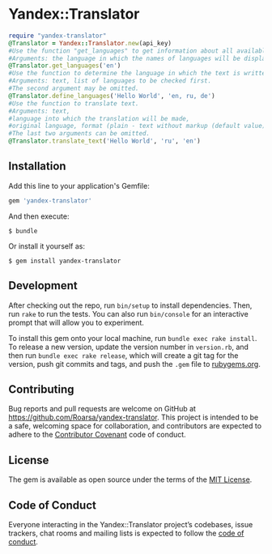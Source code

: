# Yandex::Translator

```ruby
require "yandex-translator"
@Translator = Yandex::Translator.new(api_key)
#Use the function "get_languages" to get information about all available languages. 
#Arguments: the language in which the names of languages will be displayed.
@Translator.get_languages('en')
#Use the function to determine the language in which the text is written. 
#Arguments: text, list of languages to be checked first. 
#The second argument may be omitted.
@Translator.define_languages('Hello World', 'en, ru, de')
#Use the function to translate text. 
#Arguments: text, 
#language into which the translation will be made, 
#original language, format (plain - text without markup (default value); html - text in HTML format). 
#The last two arguments can be omitted.
@Translator.translate_text('Hello World', 'ru', 'en')
```

## Installation

Add this line to your application's Gemfile:

```ruby
gem 'yandex-translator'
```

And then execute:

    $ bundle

Or install it yourself as:

    $ gem install yandex-translator


## Development

After checking out the repo, run `bin/setup` to install dependencies. Then, run `rake` to run the tests. You can also run `bin/console` for an interactive prompt that will allow you to experiment.

To install this gem onto your local machine, run `bundle exec rake install`. To release a new version, update the version number in `version.rb`, and then run `bundle exec rake release`, which will create a git tag for the version, push git commits and tags, and push the `.gem` file to [rubygems.org](https://rubygems.org).

## Contributing

Bug reports and pull requests are welcome on GitHub at https://github.com/Roarsa/yandex-translator. This project is intended to be a safe, welcoming space for collaboration, and contributors are expected to adhere to the [Contributor Covenant](http://contributor-covenant.org) code of conduct.

## License

The gem is available as open source under the terms of the [MIT License](https://opensource.org/licenses/MIT).

## Code of Conduct

Everyone interacting in the Yandex::Translator project’s codebases, issue trackers, chat rooms and mailing lists is expected to follow the [code of conduct](https://github.com/Roarsa/yandex-translator/blob/master/CODE_OF_CONDUCT.md).
